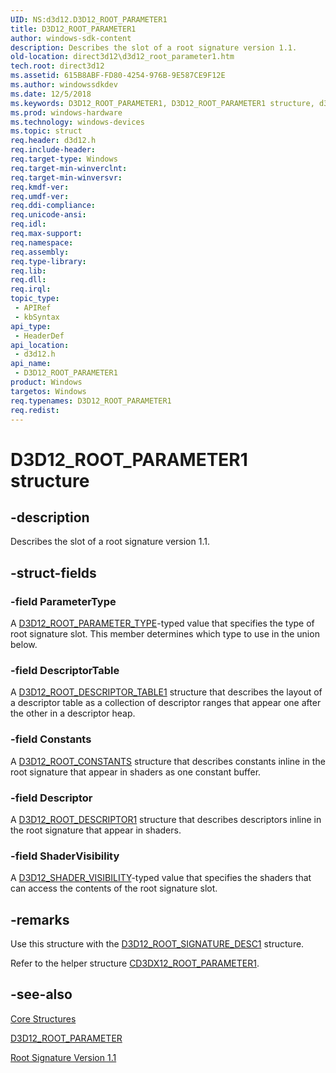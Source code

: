 ```yaml
---
UID: NS:d3d12.D3D12_ROOT_PARAMETER1
title: D3D12_ROOT_PARAMETER1
author: windows-sdk-content
description: Describes the slot of a root signature version 1.1.
old-location: direct3d12\d3d12_root_parameter1.htm
tech.root: direct3d12
ms.assetid: 615B8ABF-FD80-4254-976B-9E587CE9F12E
ms.author: windowssdkdev
ms.date: 12/5/2018
ms.keywords: D3D12_ROOT_PARAMETER1, D3D12_ROOT_PARAMETER1 structure, d3d12/D3D12_ROOT_PARAMETER1, direct3d12.d3d12_root_parameter1
ms.prod: windows-hardware
ms.technology: windows-devices
ms.topic: struct
req.header: d3d12.h
req.include-header: 
req.target-type: Windows
req.target-min-winverclnt: 
req.target-min-winversvr: 
req.kmdf-ver: 
req.umdf-ver: 
req.ddi-compliance: 
req.unicode-ansi: 
req.idl: 
req.max-support: 
req.namespace: 
req.assembly: 
req.type-library: 
req.lib: 
req.dll: 
req.irql: 
topic_type:
 - APIRef
 - kbSyntax
api_type:
 - HeaderDef
api_location:
 - d3d12.h
api_name:
 - D3D12_ROOT_PARAMETER1
product: Windows
targetos: Windows
req.typenames: D3D12_ROOT_PARAMETER1
req.redist: 
---
```


# D3D12_ROOT_PARAMETER1 structure


## -description


Describes the slot of a root signature version 1.1.


## -struct-fields




### -field ParameterType

A <a href="https://msdn.microsoft.com/1AC2D29E-3F94-4362-83B8-E9BE2175E42F">D3D12_ROOT_PARAMETER_TYPE</a>-typed value that  specifies the type of root signature slot. This member determines which type to use in the union below.
          


### -field DescriptorTable

A <a href="https://msdn.microsoft.com/1D9D1846-2BE2-4B88-8D23-5A27173918DD">D3D12_ROOT_DESCRIPTOR_TABLE1</a> structure that describes the layout of a descriptor table as a collection of descriptor ranges that appear one after the other in a descriptor heap.
            


### -field Constants

A <a href="https://msdn.microsoft.com/B6630700-4F01-4D91-A8FF-3E9CB6505F51">D3D12_ROOT_CONSTANTS</a> structure that describes constants inline in the root signature that appear in shaders as one constant buffer.
            


### -field Descriptor

A <a href="https://msdn.microsoft.com/55627E99-6EED-442F-93B8-D869F0B4EAF4">D3D12_ROOT_DESCRIPTOR1</a> structure that describes descriptors inline in the root signature that appear in shaders.
            


### -field ShaderVisibility

A <a href="https://msdn.microsoft.com/1D66344A-110E-4190-BC00-9F88F1A3F8FB">D3D12_SHADER_VISIBILITY</a>-typed value that  specifies the shaders that can access the contents of the root signature slot.
          


## -remarks



Use this structure with the <a href="https://msdn.microsoft.com/F085D077-1DA8-41A1-9FA3-4423EA003345">D3D12_ROOT_SIGNATURE_DESC1</a> structure.

Refer to the helper structure <a href="https://msdn.microsoft.com/CDE0C02E-0112-4FD9-A4A2-36E8C326715C">CD3DX12_ROOT_PARAMETER1</a>.




## -see-also




<a href="https://msdn.microsoft.com/7FE8796A-98D1-4333-8755-2A47567460B3">Core Structures</a>



<a href="https://msdn.microsoft.com/CC1DFE85-7F83-4551-86C6-1AFDF746FC92">D3D12_ROOT_PARAMETER</a>



<a href="https://msdn.microsoft.com/8FE42C1C-7F1D-4E70-A7EE-D5EC67237327">Root Signature Version 1.1</a>
 

 

